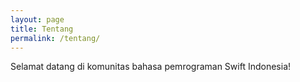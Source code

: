 ```yaml
---
layout: page
title: Tentang
permalink: /tentang/
---
```


Selamat datang di komunitas bahasa pemrograman Swift Indonesia!


[SwiftyID]: https://github.com/SwiftyID
